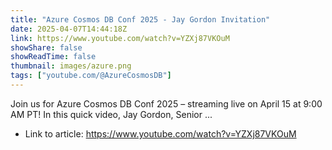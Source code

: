 ```yaml
---
title: "Azure Cosmos DB Conf 2025 - Jay Gordon Invitation"
date: 2025-04-07T14:44:18Z
link: https://www.youtube.com/watch?v=YZXj87VKOuM
showShare: false
showReadTime: false
thumbnail: images/azure.png
tags: ["youtube.com/@AzureCosmosDB"]
---
```

Join us for Azure Cosmos DB Conf 2025 – streaming live on April 15 at 9:00 AM PT! In this quick video, Jay Gordon, Senior ...

- Link to article: https://www.youtube.com/watch?v=YZXj87VKOuM